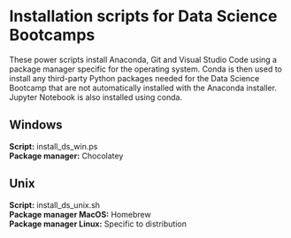 # Installation scripts for Data Science Bootcamps
These power scripts install Anaconda, Git and Visual Studio Code using a package manager specific for the operating system. Conda is then used to install any third-party Python packages needed for the Data Science Bootcamp that are not automatically installed with the Anaconda installer. Jupyter Notebook is also installed using conda.

## Windows
**Script:** install_ds_win.ps  
**Package manager:** Chocolatey

## Unix
**Script:** install_ds_unix.sh  
**Package manager MacOS:** Homebrew  
**Package manager Linux:** Specific to distribution
